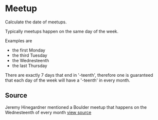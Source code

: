 # Meetup

Calculate the date of meetups.

Typically meetups happen on the same day of the week.

Examples are

* the first Monday
* the third Tuesday
* the Wednesteenth
* the last Thursday

There are exactly 7 days that end in '-teenth', therefore one is guaranteed
that each day of the week will have a '-teenth' in every month.


## Source

Jeremy Hinegardner mentioned a Boulder meetup that happens on the Wednesteenth of every month [view source](https://twitter.com/copiousfreetime)
